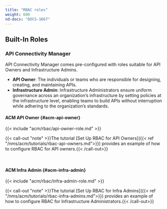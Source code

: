 ```yaml
---
title: "RBAC roles"
weight: 600
nd-docs: "DOCS-1667"
---
```


## Built-In Roles

### API Connectivity Manager

API Connectivity Manager comes pre-configured with roles suitable for API Owners and Infrastructure Admins.

- **API Owner**: The individuals or teams who are responsible for designing, creating, and maintaining APIs.
- **Infrastructure Admin**: Infrastructure Administrators ensure uniform governance across an organization’s infrastructure by setting policies at the infrastructure level, enabling teams to build APIs without interruption while adhering to the organization’s standards.

#### ACM API Owner {#acm-api-owner}

{{< include "acm/rbac/api-owner-role.md" >}}

{{< call-out "note" >}}The tutorial [Set Up RBAC for API Owners]({{< ref "/nms/acm/tutorials/rbac-api-owners.md">}}) provides an example of how to configure RBAC for API owners.{{< /call-out>}}

<br>

#### ACM Infra Admin {#acm-infra-admin}

{{< include "acm/rbac/infra-admin-role.md" >}}

{{< call-out "note" >}}The tutorial [Set Up RBAC for Infra Admins]({{< ref "/nms/acm/tutorials/rbac-infra-admins.md">}}) provides an example of how to configure RBAC for Infrastructure Administrators.{{< /call-out>}}
